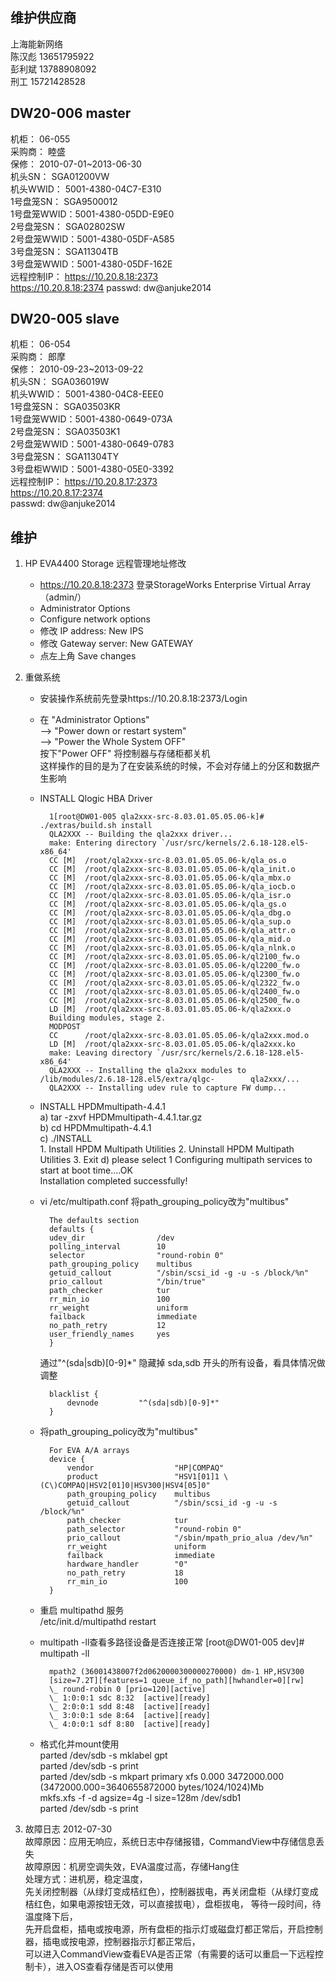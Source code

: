 ## 维护供应商
上海能新网络  
陈汉彪 13651795922  
彭利斌 13788908092  
刑工	15721428528


## DW20-006 master 

机柜：       06-055  
采购商：     睦盛  
保修：       2010-07-01~2013-06-30  
机头SN：     SGA01200VW  
机头WWID：   5001-4380-04C7-E310  
1号盘笼SN：  SGA9500012  
1号盘笼WWID：5001-4380-05DD-E9E0  
2号盘笼SN：  SGA02802SW  
2号盘笼WWID：5001-4380-05DF-A585  
3号盘笼SN：  SGA11304TB  
3号盘笼WWID：5001-4380-05DF-162E  
远程控制IP： https://10.20.8.18:2373    
			https://10.20.8.18:2374
			passwd: dw@anjuke2014


## DW20-005 slave 
 
机柜：       06-054  
采购商：     郎摩  
保修：       2010-09-23~2013-09-22  
机头SN：     SGA036019W  
机头WWID：   5001-4380-04C8-EEE0  
1号盘笼SN：  SGA03503KR  
1号盘笼WWID：5001-4380-0649-073A  
2号盘笼SN：  SGA03503K1  
2号盘笼WWID：5001-4380-0649-0783  
3号盘笼SN：  SGA11304TY  
3号盘柜WWID：5001-4380-05E0-3392  
远程控制IP： https://10.20.8.17:2373  
			https://10.20.8.17:2374  
			passwd: dw@anjuke2014


## 维护
1. HP EVA4400 Storage 远程管理地址修改
	* https://10.20.8.18:2373 登录StorageWorks Enterprise Virtual Array （admin/）
	* Administrator Options
    * Configure network options
    * 修改 IP address: New IPS
    * 修改 Gateway server: New GATEWAY
	* 点左上角 Save changes
	
2. 重做系统
	* 安装操作系统前先登录https://10.20.8.18:2373/Login   
	* 在 "Administrator Options"   
   		--> "Power down or restart system"   
      	--> "Power the Whole System OFF"  
        按下"Power OFF" 将控制器与存储柜都关机  
		这样操作的目的是为了在安装系统的时候，不会对存储上的分区和数据产生影响   

	* INSTALL Qlogic HBA Driver
		
			1[root@DW01-005 qla2xxx-src-8.03.01.05.05.06-k]# ./extras/build.sh install
			QLA2XXX -- Building the qla2xxx driver...
			make: Entering directory `/usr/src/kernels/2.6.18-128.el5-x86_64'
 			CC [M]  /root/qla2xxx-src-8.03.01.05.05.06-k/qla_os.o
 			CC [M]  /root/qla2xxx-src-8.03.01.05.05.06-k/qla_init.o
 			CC [M]  /root/qla2xxx-src-8.03.01.05.05.06-k/qla_mbx.o
 			CC [M]  /root/qla2xxx-src-8.03.01.05.05.06-k/qla_iocb.o
 			CC [M]  /root/qla2xxx-src-8.03.01.05.05.06-k/qla_isr.o
 			CC [M]  /root/qla2xxx-src-8.03.01.05.05.06-k/qla_gs.o
 			CC [M]  /root/qla2xxx-src-8.03.01.05.05.06-k/qla_dbg.o
 			CC [M]  /root/qla2xxx-src-8.03.01.05.05.06-k/qla_sup.o
 			CC [M]  /root/qla2xxx-src-8.03.01.05.05.06-k/qla_attr.o
 			CC [M]  /root/qla2xxx-src-8.03.01.05.05.06-k/qla_mid.o
 			CC [M]  /root/qla2xxx-src-8.03.01.05.05.06-k/qla_nlnk.o
 			CC [M]  /root/qla2xxx-src-8.03.01.05.05.06-k/ql2100_fw.o
 			CC [M]  /root/qla2xxx-src-8.03.01.05.05.06-k/ql2200_fw.o
 			CC [M]  /root/qla2xxx-src-8.03.01.05.05.06-k/ql2300_fw.o
 			CC [M]  /root/qla2xxx-src-8.03.01.05.05.06-k/ql2322_fw.o
 			CC [M]  /root/qla2xxx-src-8.03.01.05.05.06-k/ql2400_fw.o
 			CC [M]  /root/qla2xxx-src-8.03.01.05.05.06-k/ql2500_fw.o
 			LD [M]  /root/qla2xxx-src-8.03.01.05.05.06-k/qla2xxx.o
 			Building modules, stage 2.
 			MODPOST
 			CC      /root/qla2xxx-src-8.03.01.05.05.06-k/qla2xxx.mod.o
 			LD [M]  /root/qla2xxx-src-8.03.01.05.05.06-k/qla2xxx.ko
			make: Leaving directory `/usr/src/kernels/2.6.18-128.el5-x86_64'
			QLA2XXX -- Installing the qla2xxx modules to /lib/modules/2.6.18-128.el5/extra/qlgc-		qla2xxx/...
			QLA2XXX -- Installing udev rule to capture FW dump...

	* INSTALL HPDMmultipath-4.4.1  
		a) tar -zxvf HPDMmultipath-4.4.1.tar.gz  
		b) cd HPDMmultipath-4.4.1  
		c) ./INSTALL  
 			1. Install HPDM Multipath Utilities
 			2. Uninstall HPDM Multipath Utilities
 			3. Exit
		d) please select 1
 			Configuring multipath services to start at boot time....OK  
 			Installation completed successfully!

	* vi /etc/multipath.conf
		将path_grouping_policy改为"multibus"
			
			The defaults section 
			defaults {
       		udev_dir                /dev
       		polling_interval        10
       		selector                "round-robin 0"
       		path_grouping_policy    multibus
       		getuid_callout          "/sbin/scsi_id -g -u -s /block/%n"
       		prio_callout            "/bin/true"
       		path_checker            tur
       		rr_min_io               100
       		rr_weight               uniform
       		failback                immediate
       		no_path_retry           12
       		user_friendly_names     yes
			}

		通过"^(sda|sdb)[0-9]*" 
		隐藏掉 sda,sdb 开头的所有设备，看具体情况做调整
			
			blacklist {
       			devnode         "^(sda|sdb)[0-9]*"
      		}

	
	* 将path_grouping_policy改为"multibus"
		
			For EVA A/A arrays
			device {
       			vendor                  "HP|COMPAQ"
       			product                 "HSV1[01]1 \(C\)COMPAQ|HSV2[01]0|HSV300|HSV4[05]0"
       			path_grouping_policy    multibus
       			getuid_callout          "/sbin/scsi_id -g -u -s /block/%n"
       			path_checker            tur
       			path_selector           "round-robin 0"
       			prio_callout            "/sbin/mpath_prio_alua /dev/%n"
       			rr_weight               uniform
       			failback                immediate
       			hardware_handler        "0"
       			no_path_retry           18
       			rr_min_io               100
			}

	* 重启 multipathd 服务  
		/etc/init.d/multipathd restart 

	* multipath -ll查看多路径设备是否连接正常
		[root@DW01-005 dev]# multipath -ll
			
			mpath2 (36001438007f2d0620000300000270000) dm-1 HP,HSV300
			[size=7.2T][features=1 queue_if_no_path][hwhandler=0][rw]
			\_ round-robin 0 [prio=120][active]
			\_ 1:0:0:1 sdc 8:32  [active][ready]
			\_ 2:0:0:1 sdd 8:48  [active][ready]
			\_ 3:0:0:1 sde 8:64  [active][ready]
			\_ 4:0:0:1 sdf 8:80  [active][ready]

	* 格式化并mount使用  
		parted /dev/sdb -s mklabel gpt  
		parted /dev/sdb -s print  
		parted /dev/sdb -s mkpart primary xfs 0.000 3472000.000   (3472000.000=3640655872000 		bytes/1024/1024)Mb  
		mkfs.xfs -f -d agsize=4g -l size=128m /dev/sdb1   
		parted /dev/sdb -s print  
	
3. 故障日志
	2012-07-30  
	故障原因：应用无响应，系统日志中存储报错，CommandView中存储信息丢失  
	故障原因：机房空调失效，EVA温度过高，存储Hang住  
	处理方式：进机房，稳定温度，  
        先关闭控制器（从绿灯变成桔红色），控制器拔电，再关闭盘柜（从绿灯变成桔红色，如果电源按钮无效，可以直接拔电），盘柜拔电，
        等待一段时间，待温度降下后，  
        先开启盘柜，插电或按电源，所有盘柜的指示灯或磁盘灯都正常后，开启控制器，插电或按电源，控制器指示灯都正常后，  
        可以进入CommandView查看EVA是否正常（有需要的话可以重启一下远程控制卡），进入OS查看存储是否可以使用